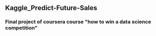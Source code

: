 ## Kaggle_Predict-Future-Sales
### Final project of coursera course "how to win a data science competition"
